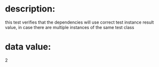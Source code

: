 # description:

this test verifies that the dependencies will
use correct test instance result value, in case
there are multiple instances of the same test class

# data value:

2
